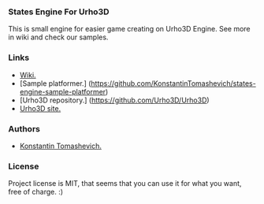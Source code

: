### States Engine For Urho3D
This is small engine for easier game creating on Urho3D Engine.
See more in wiki and check our samples.

### Links

* [Wiki.](https://github.com/KonstantinTomashevich/states-engine-for-urho3d/wiki)
* [Sample platformer.] (https://github.com/KonstantinTomashevich/states-engine-sample-platformer)
* [Urho3D repository.] (https://github.com/Urho3D/Urho3D)
* [Urho3D site.](http://urho3d.github.io/)

### Authors

* [Konstantin Tomashevich.](https://github.com/KonstantinTomashevich/)

### License
Project license is MIT, that seems that you can use it for what you want, free of charge. :)
